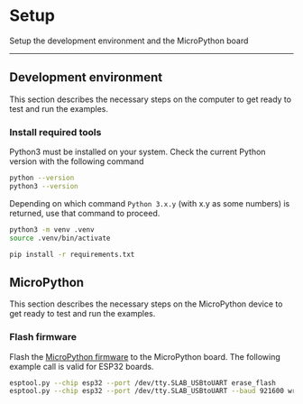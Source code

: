 # Setup

Setup the development environment and the MicroPython board

---------------

## Development environment

This section describes the necessary steps on the computer to get ready to
test and run the examples.

### Install required tools

Python3 must be installed on your system. Check the current Python version
with the following command

```bash
python --version
python3 --version
```

Depending on which command `Python 3.x.y` (with x.y as some numbers) is
returned, use that command to proceed.

```bash
python3 -m venv .venv
source .venv/bin/activate

pip install -r requirements.txt
```

## MicroPython

This section describes the necessary steps on the MicroPython device to get
ready to test and run the examples.

### Flash firmware

Flash the [MicroPython firmware][ref-upy-firmware-download] to the MicroPython
board. The following example call is valid for ESP32 boards.

```bash
esptool.py --chip esp32 --port /dev/tty.SLAB_USBtoUART erase_flash
esptool.py --chip esp32 --port /dev/tty.SLAB_USBtoUART --baud 921600 write_flash -z 0x1000 esp32spiram-20220117-v1.18.bin
```

<!-- Links -->
[ref-upy-firmware-download]: https://micropython.org/download/

